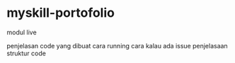 # myskill-portofolio
modul live

penjelasan code yang dibuat
cara running 
cara kalau ada issue
penjelasaan struktur code
